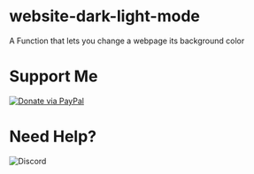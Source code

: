 # website-dark-light-mode
A Function that lets you change a webpage its background color


# Support Me
[![Donate via PayPal](https://cdn.rawgit.com/twolfson/paypal-github-button/1.0.0/dist/button.svg)](https://www.paypal.me/tonie112/) 

# Need Help?
![Discord](https://lanyard-profile-readme.vercel.app/api/766719829179891743)

